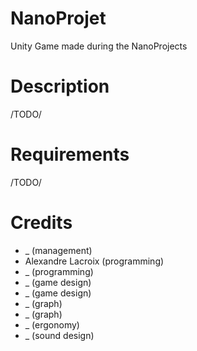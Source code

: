 # NanoProjet

Unity Game made during the NanoProjects

# Description

/TODO/

# Requirements 

/TODO/

# Credits

- _ (management)
- Alexandre Lacroix (programming)
- _ (programming)
- _ (game design)
- _ (game design)
- _ (graph)
- _ (graph)
- _ (ergonomy)
- _ (sound design)

